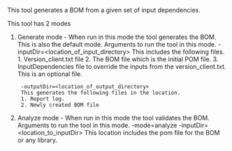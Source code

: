 This tool generates a BOM from a given set of input dependencies.

This tool has 2 modes
1. Generate mode - When run in this mode the tool generates the BOM. This is also the default mode.
Arguments to run the tool in this mode.
        -inputDir=<location_of_input_directory>
		 This includes the following files.
		 1. Version_client.txt file 
		 2. The BOM file which is the initial POM file.
		 3. InputDependencies file to override the inputs from the version_client.txt. This is an optional file.

        -outputDir=<location_of_output_directory>
        This generates the following files in the location.
		1. Report log.
		2. Newly created BOM file

2. Analyze mode - When run in this mode the tool validates the BOM.
Arguments to run the tool in this mode.
        -mode=analyze -inputDir=<location_to_inputDir>
		This location includes the pom file for the BOM or any library.
